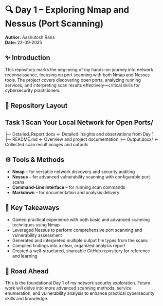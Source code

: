 # 🔍 Day 1 – Exploring Nmap and Nessus (Port Scanning)

**Author:** Aashutosh Rana  
**Date:** 22-09-2025

## ✨ Introduction

This repository marks the beginning of my hands-on journey into network reconnaissance, focusing on port scanning with both Nmap and Nessus tools. The project covers discovering open ports, analyzing running services, and interpreting scan results effectively—critical skills for cybersecurity practitioners.

## 📂 Repository Layout

## Task 1 Scan Your Local Network for Open Ports/

├─ Detailed_Report.docx ← Detailed insights and observations from Day 1
├─ README.md ← Overview and project documentation
├─ Output.docx/ ← Collected scan result images and outputs

## ⚙️ Tools & Methods

- **Nmap** – for versatile network discovery and security auditing  
- **Nessus** – for advanced vulnerability scanning with configurable port scans  
- **Command-Line Interface** – for running scan commands  
- **Markdown** – for documentation and analysis delivery  

## 🚩 Key Takeaways

- Gained practical experience with both basic and advanced scanning techniques using Nmap  
- Leveraged Nessus to perform comprehensive port scanning and vulnerability assessment  
- Generated and interpreted multiple output file types from the scans  
- Compiled findings into a clear, organized analysis report  
- Created a well-structured, shareable GitHub repository for reference and learning  

## 🔮 Road Ahead

This is the foundational Day 1 of my network security exploration. Future work will delve into more advanced scanning methods, service enumeration, and vulnerability analysis to enhance practical cybersecurity skills and knowledge.
